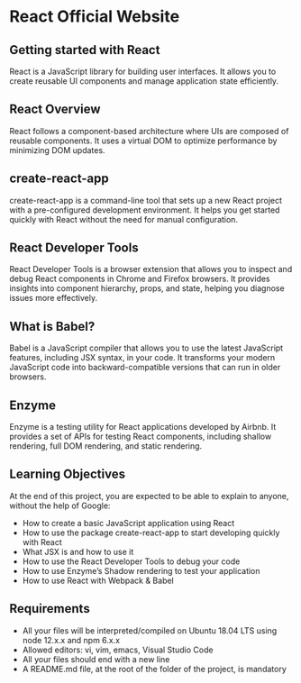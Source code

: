 # React Official Website

## Getting started with React
React is a JavaScript library for building user interfaces. It allows you to create reusable UI components and manage application state efficiently.

## React Overview
React follows a component-based architecture where UIs are composed of reusable components. It uses a virtual DOM to optimize performance by minimizing DOM updates.

## create-react-app
create-react-app is a command-line tool that sets up a new React project with a pre-configured development environment. It helps you get started quickly with React without the need for manual configuration.

## React Developer Tools
React Developer Tools is a browser extension that allows you to inspect and debug React components in Chrome and Firefox browsers. It provides insights into component hierarchy, props, and state, helping you diagnose issues more effectively.

## What is Babel?
Babel is a JavaScript compiler that allows you to use the latest JavaScript features, including JSX syntax, in your code. It transforms your modern JavaScript code into backward-compatible versions that can run in older browsers.

## Enzyme
Enzyme is a testing utility for React applications developed by Airbnb. It provides a set of APIs for testing React components, including shallow rendering, full DOM rendering, and static rendering.

## Learning Objectives
At the end of this project, you are expected to be able to explain to anyone, without the help of Google:

- How to create a basic JavaScript application using React
- How to use the package create-react-app to start developing quickly with React
- What JSX is and how to use it
- How to use the React Developer Tools to debug your code
- How to use Enzyme’s Shadow rendering to test your application
- How to use React with Webpack & Babel

## Requirements
- All your files will be interpreted/compiled on Ubuntu 18.04 LTS using node 12.x.x and npm 6.x.x
- Allowed editors: vi, vim, emacs, Visual Studio Code
- All your files should end with a new line
- A README.md file, at the root of the folder of the project, is mandatory